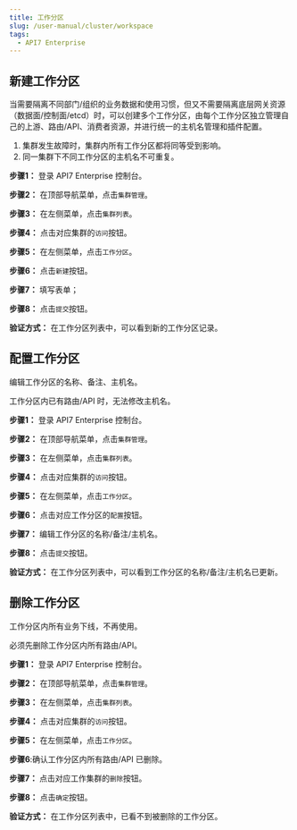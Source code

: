 ```yaml
---
title: 工作分区
slug: /user-manual/cluster/workspace
tags:
  - API7 Enterprise
---
```


## 新建工作分区


当需要隔离不同部门/组织的业务数据和使用习惯，但又不需要隔离底层网关资源（数据面/控制面/etcd）时，可以创建多个工作分区，由每个工作分区独立管理自己的上游、路由/API、消费者资源，并进行统一的主机名管理和插件配置。



1. 集群发生故障时，集群内所有工作分区都将同等受到影响。
2. 同一集群下不同工作分区的主机名不可重复。



**步骤1：** 登录 API7 Enterprise 控制台。

**步骤2：** 在顶部导航菜单，点击`集群管理`。

**步骤3：** 在左侧菜单，点击`集群列表`。

**步骤4：** 点击对应集群的`访问`按钮。

**步骤5：** 在左侧菜单，点击`工作分区`。

**步骤6：** 点击`新建`按钮。

**步骤7：** 填写表单；

**步骤8：** 点击`提交`按钮。

**验证方式：** 在工作分区列表中，可以看到新的工作分区记录。

## 配置工作分区


编辑工作分区的名称、备注、主机名。



工作分区内已有路由/API 时，无法修改主机名。



**步骤1：** 登录 API7 Enterprise 控制台。

**步骤2：** 在顶部导航菜单，点击`集群管理`。

**步骤3：** 在左侧菜单，点击`集群列表`。

**步骤4：** 点击对应集群的`访问`按钮。

**步骤5：** 在左侧菜单，点击`工作分区`。

**步骤6：** 点击对应工作分区的`配置`按钮。

**步骤7：** 编辑工作分区的名称/备注/主机名。

**步骤8：** 点击`提交`按钮。

**验证方式：** 在工作分区列表中，可以看到工作分区的名称/备注/主机名已更新。

## 删除工作分区


工作分区内所有业务下线，不再使用。



必须先删除工作分区内所有路由/API。



**步骤1：** 登录 API7 Enterprise 控制台。

**步骤2：** 在顶部导航菜单，点击`集群管理`。

**步骤3：** 在左侧菜单，点击`集群列表`。

**步骤4：** 点击对应集群的`访问`按钮。

**步骤5：** 在左侧菜单，点击`工作分区`。

**步骤6**:确认工作分区内所有路由/API 已删除。

**步骤7：** 点击对应工作集群的`删除`按钮。

**步骤8：** 点击`确定`按钮。

**验证方式：** 在工作分区列表中，已看不到被删除的工作分区。

